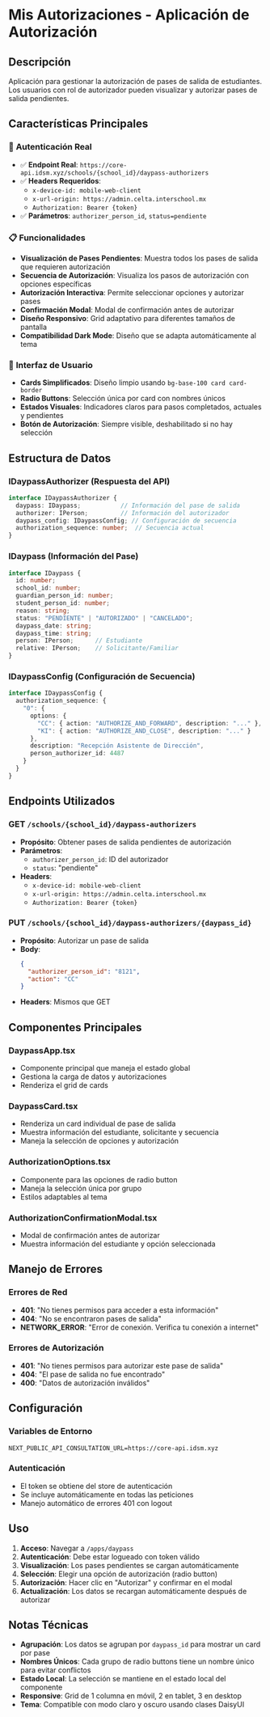 # Mis Autorizaciones - Aplicación de Autorización

## Descripción
Aplicación para gestionar la autorización de pases de salida de estudiantes. Los usuarios con rol de autorizador pueden visualizar y autorizar pases de salida pendientes.

## Características Principales

### 🔐 **Autenticación Real**
- ✅ **Endpoint Real**: `https://core-api.idsm.xyz/schools/{school_id}/daypass-authorizers`
- ✅ **Headers Requeridos**: 
  - `x-device-id: mobile-web-client`
  - `x-url-origin: https://admin.celta.interschool.mx`
  - `Authorization: Bearer {token}`
- ✅ **Parámetros**: `authorizer_person_id`, `status=pendiente`

### 📋 **Funcionalidades**
- **Visualización de Pases Pendientes**: Muestra todos los pases de salida que requieren autorización
- **Secuencia de Autorización**: Visualiza los pasos de autorización con opciones específicas
- **Autorización Interactiva**: Permite seleccionar opciones y autorizar pases
- **Confirmación Modal**: Modal de confirmación antes de autorizar
- **Diseño Responsivo**: Grid adaptativo para diferentes tamaños de pantalla
- **Compatibilidad Dark Mode**: Diseño que se adapta automáticamente al tema

### 🎨 **Interfaz de Usuario**
- **Cards Simplificados**: Diseño limpio usando `bg-base-100 card card-border`
- **Radio Buttons**: Selección única por card con nombres únicos
- **Estados Visuales**: Indicadores claros para pasos completados, actuales y pendientes
- **Botón de Autorización**: Siempre visible, deshabilitado si no hay selección

## Estructura de Datos

### **IDaypassAuthorizer** (Respuesta del API)
```typescript
interface IDaypassAuthorizer {
  daypass: IDaypass;           // Información del pase de salida
  authorizer: IPerson;         // Información del autorizador
  daypass_config: IDaypassConfig; // Configuración de secuencia
  authorization_sequence: number;  // Secuencia actual
}
```

### **IDaypass** (Información del Pase)
```typescript
interface IDaypass {
  id: number;
  school_id: number;
  guardian_person_id: number;
  student_person_id: number;
  reason: string;
  status: "PENDIENTE" | "AUTORIZADO" | "CANCELADO";
  daypass_date: string;
  daypass_time: string;
  person: IPerson;      // Estudiante
  relative: IPerson;    // Solicitante/Familiar
}
```

### **IDaypassConfig** (Configuración de Secuencia)
```typescript
interface IDaypassConfig {
  authorization_sequence: {
    "0": {
      options: {
        "CC": { action: "AUTHORIZE_AND_FORWARD", description: "..." },
        "KI": { action: "AUTHORIZE_AND_CLOSE", description: "..." }
      },
      description: "Recepción Asistente de Dirección",
      person_authorizer_id: 4487
    }
  }
}
```

## Endpoints Utilizados

### **GET** `/schools/{school_id}/daypass-authorizers`
- **Propósito**: Obtener pases de salida pendientes de autorización
- **Parámetros**:
  - `authorizer_person_id`: ID del autorizador
  - `status`: "pendiente"
- **Headers**:
  - `x-device-id: mobile-web-client`
  - `x-url-origin: https://admin.celta.interschool.mx`
  - `Authorization: Bearer {token}`

### **PUT** `/schools/{school_id}/daypass-authorizers/{daypass_id}`
- **Propósito**: Autorizar un pase de salida
- **Body**:
  ```json
  {
    "authorizer_person_id": "8121",
    "action": "CC"
  }
  ```
- **Headers**: Mismos que GET

## Componentes Principales

### **DaypassApp.tsx**
- Componente principal que maneja el estado global
- Gestiona la carga de datos y autorizaciones
- Renderiza el grid de cards

### **DaypassCard.tsx**
- Renderiza un card individual de pase de salida
- Muestra información del estudiante, solicitante y secuencia
- Maneja la selección de opciones y autorización

### **AuthorizationOptions.tsx**
- Componente para las opciones de radio button
- Maneja la selección única por grupo
- Estilos adaptables al tema

### **AuthorizationConfirmationModal.tsx**
- Modal de confirmación antes de autorizar
- Muestra información del estudiante y opción seleccionada

## Manejo de Errores

### **Errores de Red**
- **401**: "No tienes permisos para acceder a esta información"
- **404**: "No se encontraron pases de salida"
- **NETWORK_ERROR**: "Error de conexión. Verifica tu conexión a internet"

### **Errores de Autorización**
- **401**: "No tienes permisos para autorizar este pase de salida"
- **404**: "El pase de salida no fue encontrado"
- **400**: "Datos de autorización inválidos"

## Configuración

### **Variables de Entorno**
```env
NEXT_PUBLIC_API_CONSULTATION_URL=https://core-api.idsm.xyz
```

### **Autenticación**
- El token se obtiene del store de autenticación
- Se incluye automáticamente en todas las peticiones
- Manejo automático de errores 401 con logout

## Uso

1. **Acceso**: Navegar a `/apps/daypass`
2. **Autenticación**: Debe estar logueado con token válido
3. **Visualización**: Los pases pendientes se cargan automáticamente
4. **Selección**: Elegir una opción de autorización (radio button)
5. **Autorización**: Hacer clic en "Autorizar" y confirmar en el modal
6. **Actualización**: Los datos se recargan automáticamente después de autorizar

## Notas Técnicas

- **Agrupación**: Los datos se agrupan por `daypass_id` para mostrar un card por pase
- **Nombres Únicos**: Cada grupo de radio buttons tiene un nombre único para evitar conflictos
- **Estado Local**: La selección se mantiene en el estado local del componente
- **Responsive**: Grid de 1 columna en móvil, 2 en tablet, 3 en desktop
- **Tema**: Compatible con modo claro y oscuro usando clases DaisyUI
